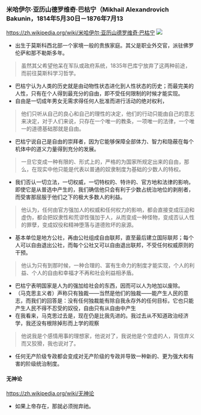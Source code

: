 ### 米哈伊尔·亚历山德罗维奇·巴枯宁（Mikhail Alexandrovich Bakunin，1814年5月30日－1876年7月13
https://zh.wikipedia.org/wiki/米哈伊尔·亚历山德罗维奇·巴枯宁
![](https://upload.wikimedia.org/wikipedia/commons/6/6c/Bakunin_Nadar.jpg)
- 出生于莫斯科西北部一个家境一般的贵族家庭。其父是职业外交官，派驻佛罗伦萨和那不勒斯多年。
>虽然其父希望他呆在军队或政府系统，1835年巴库宁放弃了这两种前途，而前往莫斯科学习哲学。
- 巴枯宁认为人类的历史就是由动物性状态进化到人性状态的历史；而最完美的人性，只有在个人得到最充分的自由，即不受任何限制的时候才能实现。
- 自由是一切成年男女无需求得任何人批准而进行活动的绝对权利，
>他们只听从自己的良心和自己的理性的决定，他们的行动只能由自己的意志来决定，对于人们来说，只存在一个唯一的教条，一项唯一的法律，一个唯一的道德基础那就是自由。
- 巴枯宁说自己是自由的崇拜者，因为它能够保障全部体力、智力和隐蔽在每个机体中的道义力量得到充分的发展。
>一旦它变成一种有限的、形式上的，严格的为国家所规定出来的自由，那么，在现实中他只能是代表以普通的奴隶制度为基础的少数人的特权。
- 我们否认一切立法，一切权威，一切特权的、特许的、官方地和法律的影响，即使它是从普选中产生的，我们确信他只会有利于少数占统治地位的剥削者，而受害那屈服于他们之下的极大多数人的利益。
>他认为，任何由官方强加人的权威和任何权力的影响，都会直接变成压迫和虚伪，都会把奴隶性和荒谬性强加于人，从而变成一种怪物，变成否认人性的罪孽，变成奴役和精神堕落与道德败坏的泉源。
- 基本单位是地方公社，再由公社组成自由联邦，直至最后建立国际联邦；每个人可以自由退出公社，而每个公社又可以自由退出联邦，不受任何权威原则的干预。
>他认为只有到那时候，一种合理的、富有生命力的制度才能实现，个人的利益、个人的自由和幸福才不再和社会利益相矛盾。
- 巴枯宁表明国家是人为的强加给社会的东西，因而可以人为地加以废除。
- （马克思主义者）声称只有独裁——当然是他们的独裁——能产生人民的意志，而我们的回答是：没有任何独裁能有除自我永存外的任何目标，它也只能产生人民不得不忍受的奴役，自由只有从自由中产生
- 在我看来，马克思过去是，现在仍是比我先进的。我过去从不知道政治经济学，我还没有根除掉形而上学的观察
>他说我是个感情用事的理想家，他说对了，我说他是个空虚的人，背信弃义而又狡猾，我也说对了。
- 任何无产阶级专政都会变成对无产阶级的专政并导致一种新的、更为强大和有害的阶级统治制度。
#### 无神论
https://zh.wikipedia.org/wiki/无神论
- 如果上帝存在，那就必须抛弃祂。
